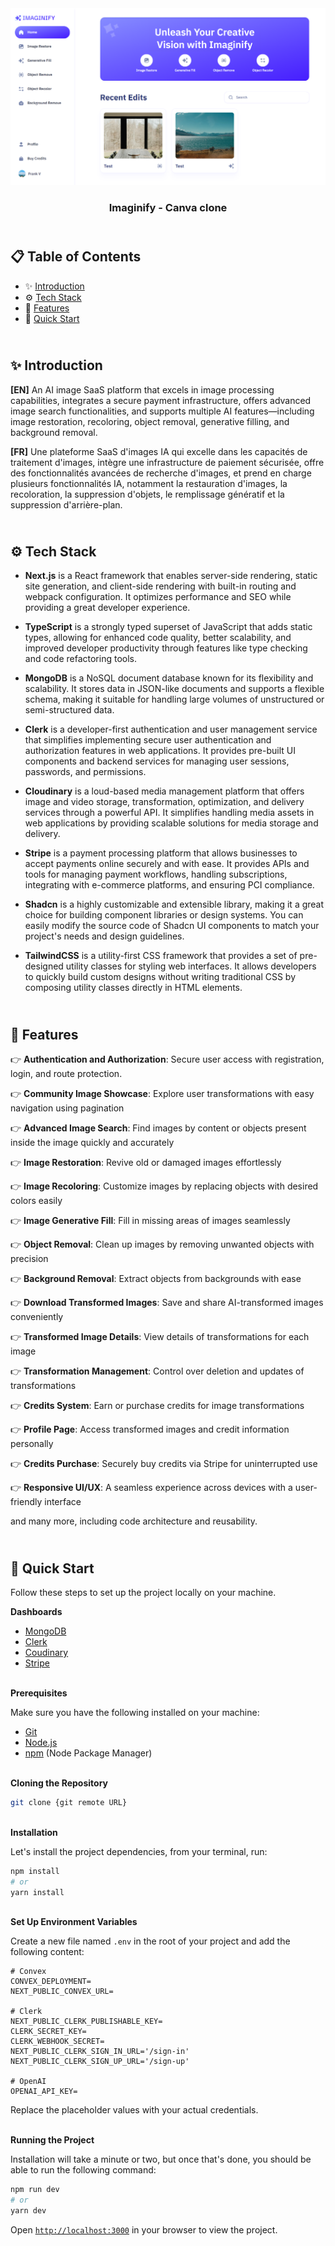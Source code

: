 <div align="center">
    <a href="https://imaginify-fv.vercel.app" target="_blank">
      <img src="public/preview.webp" alt="Project Banner">
    </a>
  <h3 align="center">Imaginify - Canva clone</h3>
</div>

##  <br /> 📋 <a name="table">Table of Contents</a>

- ✨ [Introduction](#introduction)
- ⚙️ [Tech Stack](#tech-stack)
- 📝 [Features](#features)
- 🚀 [Quick Start](#quick-start)

##  <br /> <a name="introduction">✨ Introduction</a>

**[EN]** An AI image SaaS platform that excels in image processing capabilities, integrates a secure payment infrastructure, offers advanced image search functionalities, and supports multiple AI features—including image restoration, recoloring, object removal, generative filling, and background removal.

**[FR]** Une plateforme SaaS d'images IA qui excelle dans les capacités de traitement d'images, intègre une infrastructure de paiement sécurisée, offre des fonctionnalités avancées de recherche d'images, et prend en charge plusieurs fonctionnalités IA, notamment la restauration d'images, la recoloration, la suppression d'objets, le remplissage génératif et la suppression d'arrière-plan.

##  <br /> <a name="tech-stack">⚙️ Tech Stack</a>

- **Next.js** is a React framework that enables server-side rendering, static site generation, and client-side rendering with built-in routing and webpack configuration. It optimizes performance and SEO while providing a great developer experience.

- **TypeScript** is a strongly typed superset of JavaScript that adds static types, allowing for enhanced code quality, better scalability, and improved developer productivity through features like type checking and code refactoring tools.

- **MongoDB** is a NoSQL document database known for its flexibility and scalability. It stores data in JSON-like documents and supports a flexible schema, making it suitable for handling large volumes of unstructured or semi-structured data.

- **Clerk** is a developer-first authentication and user management service that simplifies implementing secure user authentication and authorization features in web applications. It provides pre-built UI components and backend services for managing user sessions, passwords, and permissions.

- **Cloudinary** is a loud-based media management platform that offers image and video storage, transformation, optimization, and delivery services through a powerful API. It simplifies handling media assets in web applications by providing scalable solutions for media storage and delivery.

- **Stripe** is a payment processing platform that allows businesses to accept payments online securely and with ease. It provides APIs and tools for managing payment workflows, handling subscriptions, integrating with e-commerce platforms, and ensuring PCI compliance.

- **Shadcn** is a highly customizable and extensible library, making it a great choice for building component libraries or design systems. You can easily modify the source code of Shadcn UI components to match your project's needs and design guidelines.

- **TailwindCSS** is a utility-first CSS framework that provides a set of pre-designed utility classes for styling web interfaces. It allows developers to quickly build custom designs without writing traditional CSS by composing utility classes directly in HTML elements.

## <br/> <a name="features">📝 Features</a>

👉 **Authentication and Authorization**: Secure user access with registration, login, and route protection.

👉 **Community Image Showcase**: Explore user transformations with easy navigation using pagination

👉 **Advanced Image Search**: Find images by content or objects present inside the image quickly and accurately

👉 **Image Restoration**: Revive old or damaged images effortlessly

👉 **Image Recoloring**: Customize images by replacing objects with desired colors easily

👉 **Image Generative Fill**: Fill in missing areas of images seamlessly

👉 **Object Removal**: Clean up images by removing unwanted objects with precision

👉 **Background Removal**: Extract objects from backgrounds with ease

👉 **Download Transformed Images**: Save and share AI-transformed images conveniently

👉 **Transformed Image Details**: View details of transformations for each image

👉 **Transformation Management**: Control over deletion and updates of transformations

👉 **Credits System**: Earn or purchase credits for image transformations

👉 **Profile Page**: Access transformed images and credit information personally

👉 **Credits Purchase**: Securely buy credits via Stripe for uninterrupted use

👉 **Responsive UI/UX**: A seamless experience across devices with a user-friendly interface


and many more, including code architecture and reusability.

## <br /> <a name="quick-start">🚀 Quick Start</a>

Follow these steps to set up the project locally on your machine.

**Dashboards**
- [MongoDB](https://cloud.mongodb.com)
- [Clerk](https://dashboard.clerk.com)
- [Coudinary](https://console.cloudinary.com)
- [Stripe](https://dashboard.stripe.com)

<br/>**Prerequisites**

Make sure you have the following installed on your machine:

- [Git](https://git-scm.com/)
- [Node.js](https://nodejs.org/en)
- [npm](https://www.npmjs.com/) (Node Package Manager)

<br/>**Cloning the Repository**

```bash
git clone {git remote URL}
```

<br/>**Installation**

Let's install the project dependencies, from your terminal, run:

```bash
npm install
# or
yarn install
```

<br/>**Set Up Environment Variables**

Create a new file named `.env` in the root of your project and add the following content:

```env
# Convex
CONVEX_DEPLOYMENT=
NEXT_PUBLIC_CONVEX_URL=

# Clerk
NEXT_PUBLIC_CLERK_PUBLISHABLE_KEY=
CLERK_SECRET_KEY=
CLERK_WEBHOOK_SECRET=
NEXT_PUBLIC_CLERK_SIGN_IN_URL='/sign-in'
NEXT_PUBLIC_CLERK_SIGN_UP_URL='/sign-up'

# OpenAI
OPENAI_API_KEY=
```

Replace the placeholder values with your actual credentials. 

<br/>**Running the Project**

Installation will take a minute or two, but once that's done, you should be able to run the following command:

```bash
npm run dev
# or
yarn dev
```

Open [`http://localhost:3000`](http://localhost:3000) in your browser to view the project.


